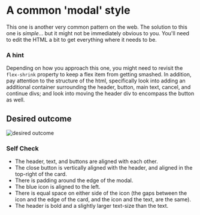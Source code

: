 # A common 'modal' style
This one is another very common pattern on the web. The solution to this one is _simple_... but it might not be immediately obvious to you. You'll need to edit the HTML a bit to get everything where it needs to be.

### A hint
Depending on how you approach this one, you might need to revisit the `flex-shrink` property to keep a flex item from getting smashed. In addition, pay attention to the structure of the html, specifically look into adding an additional container surrounding the header, button, main text, cancel, and continue divs; and look into moving the header div to encompass the button as well.

## Desired outcome

![desired outcome](./desired-outcome.png)

### Self Check




- The header, text, and buttons are aligned with each other.
- The close button is vertically aligned with the header, and aligned in the top-right of the card.
- There is padding around the edge of the modal.
- The blue icon is aligned to the left.
- There is equal space on either side of the icon (the gaps between the icon and the edge of the card, and the icon and the text, are the same).
- The header is bold and a slightly larger text-size than the text.
